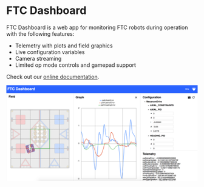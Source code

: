 # FTC Dashboard

FTC Dashboard is a web app for monitoring FTC robots during operation with the following features:

* Telemetry with plots and field graphics
* Live configuration variables
* Camera streaming
* Limited op mode controls and gamepad support

Check out our [online documentation](https://acmerobotics.github.io/ftc-dashboard).

![Dashboard Screenshot](docs/images/dashboard.png)
